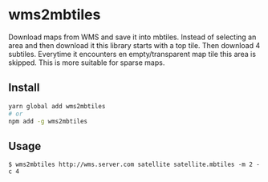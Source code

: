 # wms2mbtiles

Download maps from WMS and save it into mbtiles. Instead of selecting an area and then download it this library starts with a top tile. Then download 4 subtiles. Everytime it encounters en empty/transparent map tile this area is skipped. This is more suitable for sparse maps.

## Install

```sh
yarn global add wms2mbtiles
# or
npm add -g wms2mbtiles
```

## Usage

```
$ wms2mbtiles http://wms.server.com satellite satellite.mbtiles -m 2 -c 4
```
